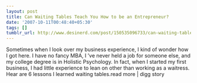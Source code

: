 ```yaml
---
layout: post
title: Can Waiting Tables Teach You How to be an Entrepreneur?
date: '2007-10-11T00:48:40+05:30'
tags: []
tumblr_url: http://www.desinerd.com/post/150535096733/can-waiting-tables-teach-you-how-to-be-an
---
```

Sometimes when I look over my business experience, I kind of wonder how I got here. I have no fancy MBA, I
’ve never held a job for someone else, and my college degree is in Holistic Psychology. In fact, when I started my first business, I had little experience to lean on other than working as a waitress. Hear are 6 lessons I learned waiting tables.read more | digg story

